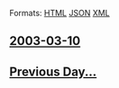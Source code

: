 
Formats: [HTML](2003/03/10/index.html)  [JSON](2003/03/10/index.json)  [XML](2003/03/10/index.xml)  

## [2003-03-10](/news/2003/03/10/index.md)

## [Previous Day...](/news/2003/03/9/index.md)

